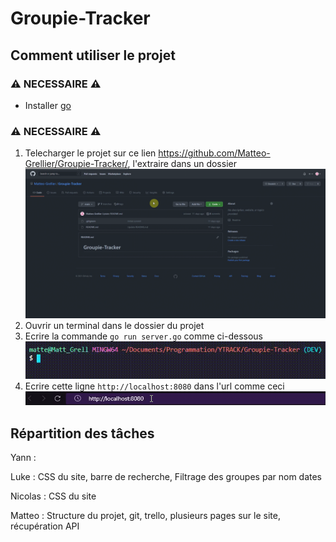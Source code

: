 # Groupie-Tracker

## Comment utiliser le projet

### :warning: NECESSAIRE :warning:

- Installer [go](https://golang.org/dl/go1.16.3.windows-amd64.msi)

### :warning: NECESSAIRE :warning:

1. Telecharger le projet sur ce lien <https://github.com/Matteo-Grellier/Groupie-Tracker/>, l'extraire dans un dossier
![img](static/images/IMG_Readme/DownloadRepo.gif)
2. Ouvrir un terminal dans le dossier du projet
3. Ecrire la commande ``go run server.go`` comme ci-dessous
![img](static/images/IMG_Readme/gorun.gif)
4. Ecrire cette ligne ``http://localhost:8080`` dans l'url comme ceci ![img](static/images/IMG_Readme/URL.gif)

## Répartition des tâches

Yann :

Luke : CSS du site, barre de recherche, Filtrage des groupes par nom dates

Nicolas : CSS du site

Matteo : Structure du projet, git, trello, plusieurs pages sur le site, récupération API
